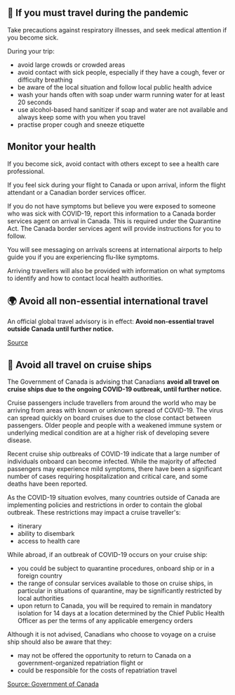 ## 🛫 If you must travel during the pandemic

Take precautions against respiratory illnesses, and seek medical attention if you become sick.

During your trip:

- avoid large crowds or crowded areas
- avoid contact with sick people, especially if they have a cough, fever or difficulty breathing
- be aware of the local situation and follow local public health advice
- wash your hands often with soap under warm running water for at least 20 seconds
- use alcohol-based hand sanitizer if soap and water are not available and always keep some with you when you travel
- practise proper cough and sneeze etiquette

## Monitor your health ##

If you become sick, avoid contact with others except to see a health care professional.

If you feel sick during your flight to Canada or upon arrival, inform the flight attendant or a Canadian border services officer.

If you do not have symptoms but believe you were exposed to someone who was sick with COVID-19, report this information to a Canada border services agent on arrival in Canada. This is required under the Quarantine Act. The Canada border services agent will provide instructions for you to follow.

You will see messaging on arrivals screens at international airports to help guide you if you are experiencing flu-like symptoms.

Arriving travellers will also be provided with information on what symptoms to identify and how to contact local health authorities.

## 🌍 Avoid all non-essential international travel

An official global travel advisory is in effect: **Avoid non-essential travel outside Canada until further notice.**

[Source](https://www.canada.ca/en/public-health/services/diseases/2019-novel-coronavirus-infection/latest-travel-health-advice.html)

## 🚢 Avoid all travel on cruise ships

The Government of Canada is advising that Canadians **avoid all travel on cruise ships due to the ongoing COVID-19 outbreak, until further notice.**

Cruise passengers include travellers from around the world who may be arriving from areas with known or unknown spread of COVID-19. The virus can spread quickly on board cruises due to the close contact between passengers. Older people and people with a weakened immune system or underlying medical condition are at a higher risk of developing severe disease.

Recent cruise ship outbreaks of COVID-19 indicate that a large number of individuals onboard can become infected. While the majority of affected passengers may experience mild symptoms, there have been a significant number of cases requiring hospitalization and critical care, and some deaths have been reported.

As the COVID-19 situation evolves, many countries outside of Canada are implementing policies and restrictions in order to contain the global outbreak. These restrictions may impact a cruise traveller's:

- itinerary
- ability to disembark
- access to health care

While abroad, if an outbreak of COVID-19 occurs on your cruise ship:

- you could be subject to quarantine procedures, onboard ship or in a foreign country
- the range of consular services available to those on cruise ships, in particular in situations of quarantine, may be significantly restricted by local authorities
- upon return to Canada, you will be required to remain in mandatory isolation for 14 days at a location determined by the Chief Public Health Officer as per the terms of any applicable emergency orders

Although it is not advised, Canadians who choose to voyage on a cruise ship should also be aware that they:

- may not be offered the opportunity to return to Canada on a government-organized repatriation flight or
- could be responsible for the costs of repatriation travel

[Source: Government of Canada](https://www.canada.ca/en/public-health/services/diseases/2019-novel-coronavirus-infection/latest-travel-health-advice.html)
